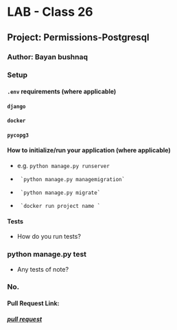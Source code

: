 # LAB - Class 26

## Project: Permissions-Postgresql

### Author: Bayan bushnaq



### Setup

#### `.env` requirements (where applicable)
#### `django` 
#### `docker`
#### `pycopg3`



#### How to initialize/run your application (where applicable)

- e.g. `python manage.py runserver`
-      `python manage.py managemigration`
-      `python manage.py migrate`
-      `docker run project name `



#### Tests

- How do you run tests?
### python manage.py test
- Any tests of note?
### No.


#### Pull Request Link:
##### [pull request]()
